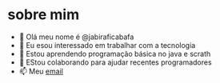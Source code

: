 # sobre mim

- 👋 Olá meu nome é @jabiraficabafa
- 👀 Eu esou interessado em trabalhar com a tecnologia
- 🌱 Estou aprendendo programação básica no java e scrath
- 💞️ EStou colaborando para ajudar recentes programadores
- 📫 Meu [email](david.konek.santos@escola.pr.gov.br)

<!---
jabiraficabafa/jabiraficabafa is a ✨ special ✨ repository because its `README.md` (this file) appears on your GitHub profile.
You can click the Preview link to take a look at your changes.
--->
